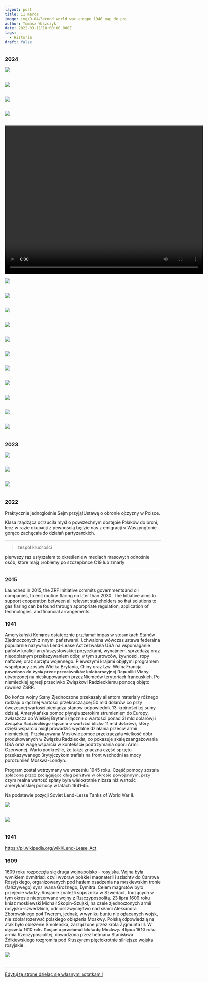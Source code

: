 ```yaml
---
layout: post
title: 11 marca
image: img/9-04/Second_world_war_europe_1940_map_de.png
author: Tomasz Waszczyk
date: 2022-03-11T10:00:00.000Z
tags:
  - Historia
draft: false
---
```


### 2024

<img src="./img/march/jawnosc-kodu.jpeg"><br><br>

<img src="./img/march/tiktok-ban.png"><br><br>

<img src="./img/march/medical-news.jpeg"><br><br>

<img src="./img/march/aaron.jpeg"><br><br>

<video width="640" height="480" controls>
<source src="./movies/march/Aaron-Bushnell.mp4" type="video/mp4">
Your browser does not support the video tag.
</video>

<img src="./img/march/agile.jpeg"><br><br>

<img src="./img/march/chiny-ue-2.png"><br><br>

<img src="./img/march/chiny-ue.png"><br><br>

<img src="./img/march/cocoa-price.png"><br><br>

<img src="./img/march/commodity.png"><br><br>

<img src="./img/march/equations.jpeg"><br><br>

<img src="./img/march/jak-armatki.jpeg"><br><br>

<img src="./img/march/miedwiediew-nowa-mapa.jpeg"><br><br>

<img src="./img/march/sejm-podjal-ustawe.png"><br><br>

<img src="./img/march/top-1percent.jpeg"><br><br>

<img src="./img/march/what-people-see.jpeg"><br><br>

### 2023

<img src="./img/march/20230310_194850.jpg"><br><br>

<img src="./img/march/20230310_223324.jpg"><br><br>

<img src="./img/march/20230311_071444.jpg"><br><br>

### 2022

Praktycznie jednogłośnie Sejm przyjął Ustawę o obronie ojczyzny w Polsce.

Klasa rządząca odrzuciła myśl o powszechnym dostępie Polaków do broni, lecz w razie okupacji z pewnością będzie nas z emigracji w Waszyngtonie gorąco zachęcała do działań partyzanckich.

---

> zespół kruchości

pierwszy raz usłyszałem to określenie w mediach masowych odnośnie osób, które mają problemy po szczepionce C19 lub zmarły

---

### 2015

Launched in 2015, the ZRF Initiative commits governments and oil companies, to end routine flaring no later than 2030. The Initiative aims to support cooperation between all relevant stakeholders so that solutions to gas flaring can be found through appropriate regulation, application of technologies, and financial arrangements.

### 1941

Amerykański Kongres ostatecznie przełamał impas w stosunkach Stanów Zjednoczonych z innymi państwami. Uchwalona wówczas ustawa federalna popularnie nazywana Lend-Lease Act zezwalała USA na wspomaganie państw koalicji antyfaszystowskiej pożyczkami, wynajmem, sprzedażą oraz nieodpłatnym przekazywaniem dóbr, w tym surowców, żywności, ropy naftowej oraz sprzętu wojennego. Pierwszymi krajami objętymi programem współpracy zostały Wielka Brytania, Chiny oraz tzw. Wolna Francja powołana do życia przez przeciwników kolaboracyjnej Republiki Vichy utworzonej na nieokupowanych przez Niemców terytoriach francuskich. Po niemieckiej agresji przeciwko Związkowi Radzieckiemu pomocą objęto również ZSRR.

Do końca wojny Stany Zjednoczone przekazały aliantom materiały różnego rodzaju o łącznej wartości przekraczającej 50 mld dolarów, co przy ówczesnej wartości pieniądza stanowi odpowiednik 13-krotności tej sumy dzisiaj. Amerykańska pomoc płynęła szerokim strumieniem do Europy, zwłaszcza do Wielkiej Brytanii (łącznie o wartości ponad 31 mld dolarów) i Związku Radzieckiego (łącznie o wartości blisko 11 mld dolarów), który dzięki wsparciu mógł prowadzić wydatne działania przeciw armii niemieckiej. Przekazywana Moskwie pomoc przekraczała wielkość dóbr produkowanych w Związku Radzieckim, co pokazuje skalę zaangażowania USA oraz wagę wsparcia w kontekście podtrzymania oporu Armii Czerwonej. Warto podkreślić, że także znaczna część sprzętu przekazywanego Brytyjczykom trafiała na front wschodni na mocy porozumień Moskwa-Londyn.

Program został wstrzymany we wrześniu 1945 roku. Część pomocy została spłacona przez zaciągające dług państwa w okresie powojennym, przy czym realna wartość spłaty była wielokrotnie niższa niż wartość amerykańskiej pomocy w latach 1941-45.

Na podstawie pozycji Soviet Lend-Lease Tanks of World War II.

<img src="./img/march/lendlease.jpg"><br><br>

<img src="./img/march/lendlease2.jpg"><br><br>

### 1941

https://pl.wikipedia.org/wiki/Lend-Lease_Act

### 1609

1609 roku rozpoczęła się druga wojna polsko - rosyjska.
Wojna była wynikiem dymitriad, czyli wypraw polskiej magnaterii i szlachty do Carstwa Rosyjskiego, organizowanych pod hasłem osadzenia na moskiewskim tronie (fałszywego) syna Iwana Groźnego, Dymitra.
Celem magnatów było przejęcie władzy.
Rosjanie znaleźli sojusznika w Szwedach,
toczących w tym okresie nieprzerwane wojny z Rzeczypospolitą. 23 lipca 1609 roku kniaź moskiewski Michaił Skopin-Szujski, na czele zjednoczonych armii rosyjsko-szwedzkich, odniósł zwycięstwo nad siłami Aleksandra
Zborowskiego pod Twerem, jednak, w wyniku buntu nie opłacanych wojsk, nie zdołał rozerwać polskiego oblężenia Moskwy. Polską odpowiedzią na atak było oblężenie Smoleńska, zarządzone przez króla Zygmunta III.
W styczniu 1610 roku Rosjanie przełamali
blokadę Moskwy. 4 lipca 1610 roku armia
Rzeczypospolitej, dowodzona przez hetmana Stanisława Żółkiewskiego rozgromiła pod Kłuszynem pięciokrotnie silniejsze wojska rosyjskie.

<img src="./img/march/zolkiewski.jpg"/><br><br>

---

<a href="https://github.com/TomaszWaszczyk/historia.waszczyk.com/edit/master/src/content/march-7.md" target="_blank">Edytuj tę stronę dzieląc się własnymi notatkami!</a>
